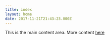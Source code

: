 ```yaml
---
title: index
layout: home
date: 2017-11-21T21:43:23.000Z
---
```

This is the main content area. More content [here](http://google.com)
